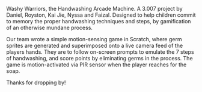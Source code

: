 Washy Warriors, the Handwashing Arcade Machine. A 3.007 project by Daniel, Royston, Kai Jie, Nyssa and Faizal.
Designed to help children commit to memory the proper handwashing techniques and steps, by gamification of an otherwise mundane process.

Our team wrote a simple motion-sensing game in Scratch, where germ sprites are generated and superimposed onto a live camera feed of the players hands. They are to follow on-screen prompts to emulate the 7 steps of handwashing, and score points by eliminating germs in the process.
The game is motion-activated via PIR sensor when the player reaches for the soap.

Thanks for dropping by!
